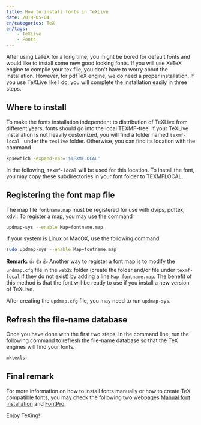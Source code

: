 ```yaml
---
title: How to install fonts in TeXLive
date: 2019-05-04
en/categories: TeX
en/tags: 
    - TeXLive
    - Fonts
---
```


After using LaTeX for a long time, you might be bored for default fonts and would like to install some new good looking fonts. If you will use XeTeX engine to compile your tex file, you don't have to worry about the installation. However, for pdfTeX engine, we do need a proper installation. If you use TeXLive like I do, you will complete the installation easily in three steps.

## Where to install

To make the fonts installation independent to distribution of TeXLive from different years, fonts should go into the local TEXMF-tree.  If your TeXLive installation is not heavily customized, you will find a folder named `texmf-local ` under the `texlive` folder.  Otherwise, you can find its location with the command

```bash
kpsewhich -expand-var='$TEXMFLOCAL'
```

In the following, `texmf-local` will be used for this location.  To install the font, you may copy these subdirectories in your font folder to TEXMFLOCAL.

## Registering the font map file

The map file `fontname.map` must be registered for use with dvips, pdftex, xdvi. To register a map, you may use the command

```bash
updmap-sys --enable Map=fontname.map
```

If your system is Linux or MacOX, use the following command

```bash
sudo updmap-sys --enable Map=fontname.map
```

**Remark:** 👍 👍 👍 Another way to register a font map is to modify the `undmap.cfg` file in the `web2c` folder (create the folder and/or file under `texmf-local` if they do not exist) by adding a line `Map fontname.map`. The benefit of this method is that the font will be ready to use if you install a new version of TeXLive.

After creating the `updmap.cfg` file, you may need to run `updmap-sys`.

## Refresh the file-name database

Once you have done with the first two steps, in the command line, run the following command to refresh the file-name database so that the TeX engines will find your fonts.

```bash
mktexlsr
```

## Final remark

For more information on how to install fonts manually or how to create TeX compatible fonts,  you may check the following two webpages [Manual font installation](https://tex.stackexchange.com/questions/88423/manual-font-installation) and [FontPro](https://github.com/sebschub/FontPro).

Enjoy TeXing!
